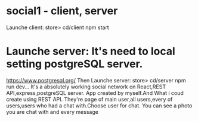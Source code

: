 # social1 - client, server
 Launche client: store> cd/client  npm start
# Launche server: It's  need to local setting  postgreSQL server.
https://www.postgresql.org/ Then Launche server: store> cd/server npm run dev...
It's a absolutely working social network on React,REST API,express,postgreSQL server. App created by myself.And What i coud create using REST API.
They're page of main user,all users,every of users,users who had a chat with.Choose user for chat. You can see a photo you are chat with and every message 

